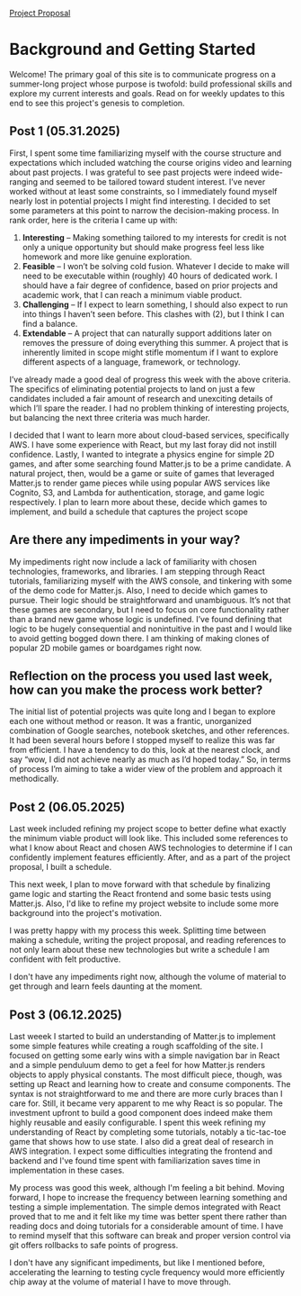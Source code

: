 [Project Proposal](./projectProposal.md)


# Background and Getting Started 
  Welcome! The primary goal of this site is to communicate progress on a summer-long project whose purpose is twofold: build professional skills and explore my current interests and goals. Read on for weekly updates to this end to see this project's genesis to completion.


## Post 1 (05.31.2025)
First, I spent some time familiarizing myself with the course structure and expectations which included watching the course origins video and learning about past projects. I was grateful to see past projects were indeed wide-ranging and seemed to be tailored toward student interest. I’ve never worked without at least some constraints, so I immediately found myself nearly lost in potential projects I might find interesting. I decided to set some parameters at this point to narrow the decision-making process. In rank order, here is the criteria I came up with:

1. **Interesting** – Making something tailored to my interests for credit is not only a unique opportunity but should make progress feel less like homework and more like genuine exploration.
2. **Feasible** – I won’t be solving cold fusion. Whatever I decide to make will need to be executable within (roughly) 40 hours of dedicated work. I should have a fair degree of confidence, based on prior projects and academic work, that I can reach a minimum viable product.
3. **Challenging** – If I expect to learn something, I should also expect to run into things I haven’t seen before. This clashes with (2), but I think I can find a balance.
4. **Extendable** – A project that can naturally support additions later on removes the pressure of doing everything this summer. A project that is inherently limited in scope might stifle momentum if I want to explore different aspects of a language, framework, or technology.

I’ve already made a good deal of progress this week with the above criteria. The specifics of eliminating potential projects to land on just a few candidates included a fair amount of research and unexciting details of which I’ll spare the reader. I had no problem thinking of interesting projects, but balancing the next three criteria was much harder.

I decided that I want to learn more about cloud-based services, specifically AWS. I have some experience with React, but my last foray did not instill confidence. Lastly, I wanted to integrate a physics engine for simple 2D games, and after some searching found Matter.js to be a prime candidate. A natural project, then, would be a game or suite of games that leveraged Matter.js to render game pieces while using popular AWS services like Cognito, S3, and Lambda for authentication, storage, and game logic respectively. I plan to learn more about these, decide which games to implement, and build a schedule that captures the project scope

## Are there any impediments in your way?

My impediments right now include a lack of familiarity with chosen technologies, frameworks, and libraries. I am stepping through React tutorials, familiarizing myself with the AWS console, and tinkering with some of the demo code for Matter.js. Also, I need to decide which games to pursue. Their logic should be straightforward and unambiguous. It’s not that these games are secondary, but I need to focus on core functionality rather than a brand new game whose logic is undefined. I’ve found defining that logic to be hugely consequential and nonintuitive in the past and I would like to avoid getting bogged down there. I am thinking of making clones of popular 2D mobile games or boardgames right now.

## Reflection on the process you used last week, how can you make the process work better?

The initial list of potential projects was quite long and I began to explore each one without method or reason. It was a frantic, unorganized combination of Google searches, notebook sketches, and other references. It had been several hours before I stopped myself to realize this was far from efficient. I have a tendency to do this, look at the nearest clock, and say “wow, I did not achieve nearly as much as I’d hoped today.” So, in terms of process I’m aiming to take a wider view of the problem and approach it methodically.

## Post 2 (06.05.2025)

Last week included refining my project scope to better define what exactly the minimum viable product will look like. This included some references to what I know about React and chosen AWS technologies to determine if I can confidently implement features efficiently. After, and as a part of the project proposal, I built a schedule.

This next week, I plan to move forward with that schedule by finalizing game logic and starting the React frontend and some basic tests using Matter.js. Also, I'd like to refine my project website to include some more background into the project's motivation.

I was pretty happy with my process this week. Splitting time between making a schedule, writing the project proposal, and reading references to not only learn about these new technologies but write a schedule I am confident with felt productive.

I don't have any impediments right now, although the volume of material to get through and learn feels daunting at the moment.

## Post 3 (06.12.2025)

Last weeek I started to build an understanding of Matter.js to implement some simple features while creating a rough scaffolding of the site. I focused on getting some early wins with a simple navigation bar in React and a simple penduluum demo to get a feel for how Matter.js renders objects to apply physical constants. The most difficult piece, though, was setting up React and learning how to create and consume components. The syntax is not straightforward to me and there are more curly braces than I care for. Still, it became very apparent to me why React is so popular. The investment upfront to build a good component does indeed make them highly reusable and easily configurable. I spent this week refining my understanding of React by completing some tutorials, notably a tic-tac-toe game that shows how to use state. I also did a great deal of research in AWS integration. I expect some difficulties integrating the frontend and backend and I've found time spent with familiarization saves time in implementation in these cases. 

My process was good this week, although I'm feeling a bit behind. Moving forward, I hope to increase the frequency between learning something and testing a simple implementation. The simple demos integrated with React proved that to me and it felt like my time was better spent there rather than reading docs and doing tutorials for a considerable amount of time. I have to remind myself that this software can break and proper version control via git offers rollbacks to safe points of progress. 

I don't have any significant impediments, but like I mentioned before, accelerating the learning to testing cycle frequency would more efficiently chip away at the volume of material I have to move through. 


